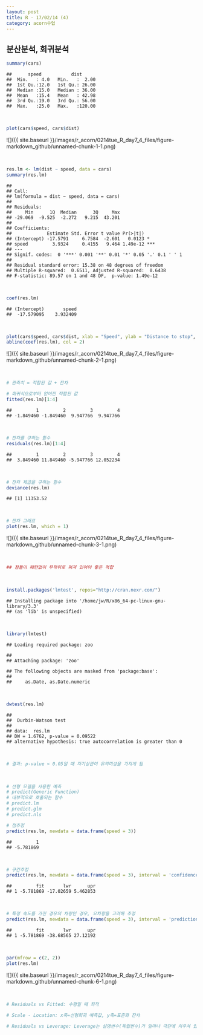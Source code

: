 ```yaml
---
layout: post
title: R - 17/02/14 (4)
category: acorn수업
---
```


## 분산분석, 회귀분석


``` r
summary(cars)
```

    ##      speed           dist       
    ##  Min.   : 4.0   Min.   :  2.00  
    ##  1st Qu.:12.0   1st Qu.: 26.00  
    ##  Median :15.0   Median : 36.00  
    ##  Mean   :15.4   Mean   : 42.98  
    ##  3rd Qu.:19.0   3rd Qu.: 56.00  
    ##  Max.   :25.0   Max.   :120.00

<br>
 
``` r
plot(cars$speed, cars$dist)
```

![]({{ site.baseurl }}/images/r_acorn/0214tue_R_day7_4_files/figure-markdown_github/unnamed-chunk-1-1.png)

<br>
 
``` r
res.lm <- lm(dist ~ speed, data = cars)
summary(res.lm)
```

    ## 
    ## Call:
    ## lm(formula = dist ~ speed, data = cars)
    ## 
    ## Residuals:
    ##     Min      1Q  Median      3Q     Max 
    ## -29.069  -9.525  -2.272   9.215  43.201 
    ## 
    ## Coefficients:
    ##             Estimate Std. Error t value Pr(>|t|)    
    ## (Intercept) -17.5791     6.7584  -2.601   0.0123 *  
    ## speed         3.9324     0.4155   9.464 1.49e-12 ***
    ## ---
    ## Signif. codes:  0 '***' 0.001 '**' 0.01 '*' 0.05 '.' 0.1 ' ' 1
    ## 
    ## Residual standard error: 15.38 on 48 degrees of freedom
    ## Multiple R-squared:  0.6511, Adjusted R-squared:  0.6438 
    ## F-statistic: 89.57 on 1 and 48 DF,  p-value: 1.49e-12

<br>
 
``` r
coef(res.lm)
```

    ## (Intercept)       speed 
    ##  -17.579095    3.932409

<br>
 
``` r
plot(cars$speed, cars$dist, xlab = "Speed", ylab = "Distance to stop", xlim = c(0, 30), ylim = c(0, 125))
abline(coef(res.lm), col = 2)
```

![]({{ site.baseurl }}/images/r_acorn/0214tue_R_day7_4_files/figure-markdown_github/unnamed-chunk-2-1.png)

<br>
 
``` r
# 관측치 = 적합된 값 + 잔차

# 회귀식으로부터 얻어진 적합된 값
fitted(res.lm)[1:4]
```

    ##         1         2         3         4 
    ## -1.849460 -1.849460  9.947766  9.947766

<br>
 
``` r
# 잔차를 구하는 함수
residuals(res.lm)[1:4]
```

    ##         1         2         3         4 
    ##  3.849460 11.849460 -5.947766 12.052234

<br>
 
``` r
# 잔차 제곱을 구하는 함수
deviance(res.lm)
```

    ## [1] 11353.52

<br>
 
``` r
# 잔차 그래프
plot(res.lm, which = 1)
```

![]({{ site.baseurl }}/images/r_acorn/0214tue_R_day7_4_files/figure-markdown_github/unnamed-chunk-3-1.png)

<br>
 
``` r
## 점들이 패턴없이 무작위로 퍼져 있어야 좋은 적합
```

<br>
 
``` r
install.packages('lmtest', repos="http://cran.nexr.com/")
```

    ## Installing package into '/home/jw/R/x86_64-pc-linux-gnu-library/3.3'
    ## (as 'lib' is unspecified)

<br>
 
``` r
library(lmtest)
```

    ## Loading required package: zoo

    ## 
    ## Attaching package: 'zoo'

    ## The following objects are masked from 'package:base':
    ## 
    ##     as.Date, as.Date.numeric

<br>
 
``` r
dwtest(res.lm)
```

    ## 
    ##  Durbin-Watson test
    ## 
    ## data:  res.lm
    ## DW = 1.6762, p-value = 0.09522
    ## alternative hypothesis: true autocorrelation is greater than 0

<br>
 
``` r
# 결과: p-value < 0.05일 때 자기상관이 유의미성을 가지게 됨
```

<br>
 
``` r
# 선형 모델을 사용한 예측
# predict(Generic Function)
# 내부적으로 호출되는 함수
# predict.lm
# predict.glm
# predict.nls

# 점추정
predict(res.lm, newdata = data.frame(speed = 3))
```

    ##         1 
    ## -5.781869

<br>
 
``` r
# 구간추정
predict(res.lm, newdata = data.frame(speed = 3), interval = 'confidence')
```

    ##         fit       lwr      upr
    ## 1 -5.781869 -17.02659 5.462853

<br>
 
``` r
# 특정 속도를 가진 경우의 차량인 경우, 오차항을 고려해 추정
predict(res.lm, newdata = data.frame(speed = 3), interval = 'prediction')
```

    ##         fit       lwr      upr
    ## 1 -5.781869 -38.68565 27.12192

<br>
 
``` r
par(mfrow = c(2, 2))
plot(res.lm)
```

![]({{ site.baseurl }}/images/r_acorn/0214tue_R_day7_4_files/figure-markdown_github/unnamed-chunk-6-1.png)

<br>
 
``` r
# Residuals vs Fitted: 수평일 때 최적

# Scale - Location: x축=선형회귀 예측값, y축=표준화 잔차

# Residuals vs Leverage: Leverage는 설명변수(독립변수)가 얼마나 극단에 치우쳐 있는가를 보여줌
```
